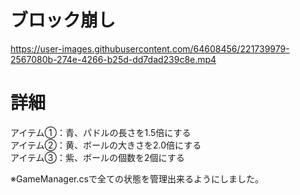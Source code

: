 # ブロック崩し


https://user-images.githubusercontent.com/64608456/221739979-2567080b-274e-4266-b25d-dd7dad239c8e.mp4


# 詳細
アイテム①：青、パドルの長さを1.5倍にする</Br>
アイテム②：黄、ボールの大きさを2.0倍にする</Br>
アイテム③：紫、ボールの個数を2個にする</Br>

※GameManager.csで全ての状態を管理出来るようにしました。
